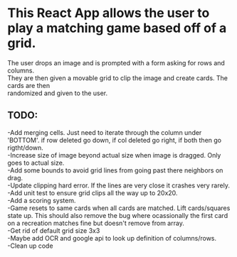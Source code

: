 # This React App allows the user to play a matching game based off of a grid.

The user drops an image and is prompted with a form asking for rows and columns.<br/>
They are then given a movable grid to clip the image and create cards. The cards are then<br/>
randomized and given to the user.<br/>

## TODO:

-Add merging cells. Just need to iterate through the column under 'BOTTOM'. if row deleted go down, if col deleted go right, if both then go rigtht/down.<br/>
-Increase size of image beyond actual size when image is dragged. Only goes to actual size.<br/>
-Add some bounds to avoid grid lines from going past there neighbors on drag.<br/>
-Update clipping hard error. If the lines are very close it crashes very rarely.<br/>
-Add unit test to ensure grid clips all the way up to 20x20.<br/>
-Add a scoring system.<br/>
-Game resets to same cards when all cards are matched. Lift cards/squares state up. This should also remove the bug where ocassionally the first card on a recreation matches fine but doesn't remove from array.<br/>
-Get rid of default grid size 3x3<br/>
-Maybe add OCR and google api to look up definition of columns/rows. <br/>
-Clean up code<br/>
